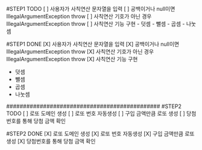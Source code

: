 #STEP1 TODO
[ ] 사용자가 사칙연산 문자열을 입력
[ ] 공백이거나 null이면 IllegalArgumentException throw
[ ] 사칙연산 기호가 아닌 경우 IllegalArgumentException throw
[ ] 사칙연산 기능 구현
    - 덧셈
    - 뺄셈
    - 곱셈
    - 나눗셈

#STEP1 DONE
[X] 사용자가 사칙연산 문자열을 입력
[X] 공백이거나 null이면 IllegalArgumentException throw
[X] 사칙연산 기호가 아닌 경우 IllegalArgumentException throw
[X] 사칙연산 기능 구현
   - 덧셈
   - 뺄셈
   - 곱셈
   - 나눗셈

##############################################
#STEP2 TODO
[ ] 로또 도메인 생성
[ ] 로또 번호 자동생성
[ ] 구입 금액만큼 로또 생성
[ ] 당첨번호를 통해 당첨 금액 확인


#STEP2 DONE
[X] 로또 도메인 생성
[X] 로또 번호 자동생성
[X] 구입 금액만큼 로또 생성
[X] 당첨번호를 통해 당첨 금액 확인

